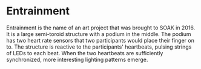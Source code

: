 # Entrainment

Entrainment is the name of an art project that was brought to SOAK in 2016. It is a large semi-toroid structure with a podium in the middle. The podium has two heart rate sensors that two participants would place their finger on to. The structure is reactive to the participants' heartbeats, pulsing strings of LEDs to each beat. When the two heartbeats are sufficiently synchronized, more interesting lighting patterns emerge.
